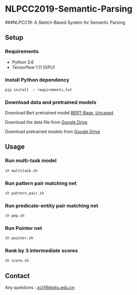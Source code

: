 # NLPCC2019-Semantic-Parsing
###NLPCC19: A Sketch-Based System for Semantic Parsing

## Setup

### Requirements

- Python 3.6
- Tensorflow 1.11 (GPU)

### Install Python dependency

```sh
pip install -r requirements.txt
```

### Download data and pretrained models

Download Bert pretrained model [BERT-Base, Uncased](https://github.com/google-research/bert)

Download the data file from [Google Drive](https://drive.google.com/open?id=1Qj4BgazLCs9qqUHSU2ezyf7GKNX5RiHL)

Download pretrained models from [Google Drive](https://drive.google.com/open?id=1ocmWJhCDLt5S8TEtHTPemd0mbUKxs72I)

## Usage

### Run multi-task model

```sh
sh multitask.sh
```

### Run pattern pair matching net

```sh
sh pattern_pair.sh
```

### Run predicate-entity pair matching net

```sh
sh pep.sh
```

### Run Pointer net

```sh
sh pointer.sh
```

### Rank by 3 intermediate scores

```sh
sh score.sh
```

## Contact

Any questions : zcli18@pku.edu.cn
